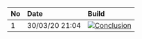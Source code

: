 | No  | Date           | Build                                                                                                                                                         |
| :-- | :------------- | :------------------------------------------------------------------------------------------------------------------------------------------------------------ |
| 1   | 30/03/20 21:04 | [![Conclusion](https://img.shields.io/badge/build-pass-brightgreen)](https://github.com/e2e-boilerplate/cypress-typescript-chai-expect/actions/runs/66988743) |
